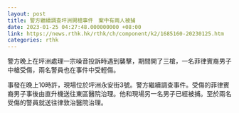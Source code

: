 ```yaml
---
layout: post
title: 警方繼續調查坪洲開槍事件　案中有兩人被捕
date: 2023-01-25 04:27:48.000000000 +08:00
link: https://news.rthk.hk/rthk/ch/component/k2/1685160-20230125.htm
categories: rthk
---
```


警方晚上在坪洲處理一宗噪音投訴時遇到襲擊，期間開了三槍，一名菲律賓裔男子中槍受傷，兩名警員也在事件中受輕傷。

事發在晚上10時許，現場位於坪洲永安街3號。警方繼續調查事件。受傷的菲律賓裔男子事後由直升機送往東區醫院治理。他和現場另一名男子已經被捕。至於兩名受傷的警員就送往律敦治醫院治理。
